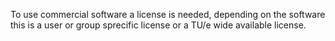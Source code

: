 To use commercial software a license is needed, depending on the software this is a user or group sprecific license or a TU/e wide available license.

